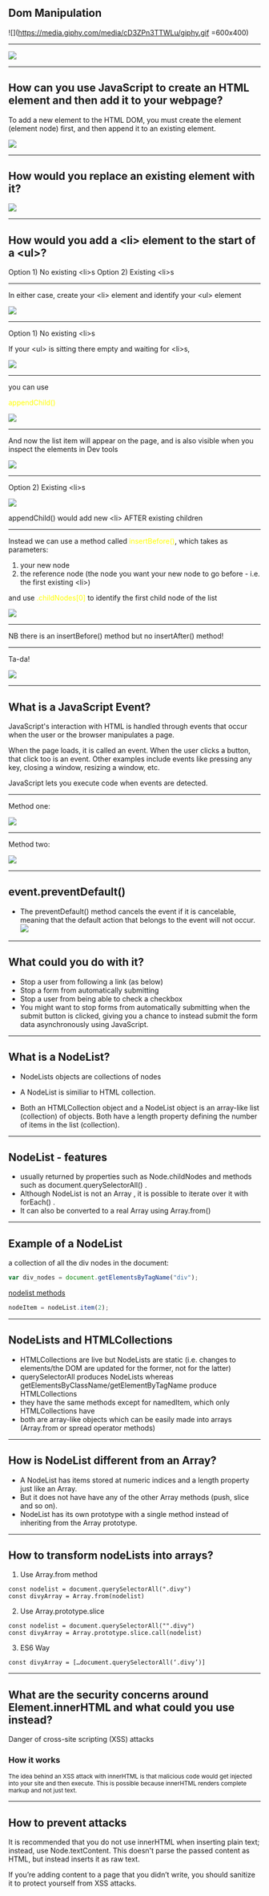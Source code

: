 ## Dom Manipulation

![](https://media.giphy.com/media/cD3ZPn3TTWLu/giphy.gif =600x400)

---

![](https://i.imgur.com/qtjgXV5.png)


---

## How can you use JavaScript to create an HTML element and then add it to your webpage?

To add a new element to the HTML DOM, you must create the element (element node) first, and then append it to an existing element.

![](https://i.imgur.com/6aazYib.png)

---

## How would you replace an existing element with it?


![](https://i.imgur.com/UYhdckR.png)



---

## How would you add a \<li> element to the start of a \<ul>?


Option 1) No existing \<li>s
Option 2) Existing \<li>s

---

In either case, create your \<li> element
and identify your \<ul> element

![](https://i.imgur.com/yzTpsz4.png)



---

Option 1) No existing \<li>s

If your \<ul> is sitting there empty and waiting for \<li>s, 

![](https://i.imgur.com/urAMZup.png)

---

you can use 

<font color='yellow'>appendChild()</font>


![](https://i.imgur.com/3H4SW2p.png)

---

And now the list item will appear on the page, and is also visible when you inspect the elements in Dev tools

![](https://i.imgur.com/yrYxQaq.png)



---

Option 2) Existing \<li>s

![](https://i.imgur.com/j1glpTo.png)


appendChild() would add new \<li> AFTER existing children


---

Instead we can use a method called <font color='yellow'>insertBefore()</font>, which takes as parameters:
1) your new node
2) the reference node (the node you want your new node to go before - i.e. the first existing \<li>)

and use <font color='yellow'>.childNodes[0]</font> to identify the first child node of the list 

![](https://i.imgur.com/ddxuuaD.png)

---

NB there is an insertBefore() method but no insertAfter() method!

---

Ta-da!

![](https://i.imgur.com/hZfmBen.png)

---

## What is a JavaScript Event? 

JavaScript's interaction with HTML is handled through events that occur when the user or the browser manipulates a page.

When the page loads, it is called an event. When the user clicks a button, that click too is an event. Other examples include events like pressing any key, closing a window, resizing a window, etc.

JavaScript lets you execute code when events are detected.

---

Method one:

![](https://i.imgur.com/Nk9OPvi.png)

---

Method two:

![](https://i.imgur.com/tFh49hQ.png)

---

## event.preventDefault() 

* The preventDefault() method cancels the event if it is cancelable, meaning that the default action that belongs to the event will not occur.
![](https://i.imgur.com/XU6Zyaq.png)

---

## What could you do with it? 
* Stop a user from following a link (as below)
* Stop a form from automatically submitting 
* Stop a user from being able to check a checkbox
* You might want to stop forms from automatically submitting when the submit button is clicked, giving you a chance to instead submit the form data asynchronously using JavaScript.

---

## What is a NodeList? 

* NodeLists objects are collections of nodes

* A NodeList is similiar to HTML collection.

* Both an HTMLCollection object and a NodeList object is an array-like list (collection) of objects. Both have a length property defining the number of items in the list (collection).



---

## NodeList - features

* usually returned by properties such as Node.childNodes and methods such as document.querySelectorAll() .
* Although NodeList is not an Array , it is possible to iterate over it with forEach() . 
* It can also be converted to a real Array using Array.from() 


---

## Example of a NodeList

a collection of all the div nodes in the document:

```javascript
var div_nodes = document.getElementsByTagName("div");

```


[nodelist methods](https://developer.mozilla.org/en-US/docs/Web/API/NodeList)


```javascript
nodeItem = nodeList.item(2);

```

---

## NodeLists and HTMLCollections

* HTMLCollections are live but NodeLists are static (i.e. changes to elements/the DOM are updated for the former, not for the latter)
* querySelectorAll produces NodeLists whereas getElementsByClassName/getElementByTagName produce HTMLCollections
* they have the same methods except for namedItem, which only HTMLCollections have
* both are array-like objects which can be easily made into arrays (Array.from or spread operator methods)


---

## How is NodeList different from an Array?

* A NodeList has items stored at numeric indices and a length property just like an Array.
* But it does not have have any of the other Array methods (push, slice and so on). 
* NodeList has its own prototype with a single method instead of inheriting from the Array prototype.


---


## How to transform nodeLists into arrays?
1. Use Array.from method
```javascript=
const nodelist = document.querySelectorAll(".divy")
const divyArray = Array.from(nodelist)
```
2. Use Array.prototype.slice
```javascript=
const nodelist = document.querySelectorAll("".divy")
const divyArray = Array.prototype.slice.call(nodelist)
```

3. ES6 Way
```javascript=
const divyArray = […document.querySelectorAll(‘.divy’)]
```


---

## What are the security concerns around Element.innerHTML and what could you use instead?

Danger of cross-site scripting (XSS) attacks

### How it works

<sub> The idea behind an XSS attack with innerHTML is that malicious code would get injected into your site and then execute. This is possible because innerHTML renders complete markup and not just text. <sub>



---

## How to prevent attacks

It is recommended that you do not use innerHTML when inserting plain text; instead, use Node.textContent. This doesn't parse the passed content as HTML, but instead inserts it as raw text.

If you’re adding content to a page that you didn’t write, you should sanitize it to protect yourself from XSS attacks.

